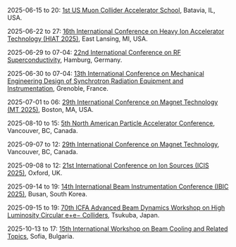 2025-06-15 to 20: [1st US Muon Collider Accelerator School](https://indico.cern.ch/event/1402286/ "MuSchool2025 trains researchers in muon collider technologies, focusing on beam dynamics and accelerator design. Topics include muon production, cooling, and high-luminosity collisions. The school discusses potential for precision Higgs measurements and new physics searches, emphasizing advancements in accelerator physics for future colliders."), Batavia, IL, USA.

2025-06-22 to 27: [16th International Conference on Heavy Ion Accelerator Technology (HIAT 2025)](https://indico.jacow.org/event/82/ "HIAT 2025 focuses on heavy ion accelerator technology, covering beam dynamics, ion sources, and accelerator design. Topics include applications in nuclear physics, medical therapy, and materials science, emphasizing heavy ion accelerator advancements."), East Lansing, MI, USA.

2025-06-29 to 07-04: [22nd International Conference on RF Superconductivity](https://srf2025.org/ "SRF2025 focuses on radio-frequency superconductivity for particle accelerators. Topics include superconducting cavities, cryomodule design, and RF power systems. The conference discusses advancements supporting high-energy physics experiments, such as the LHC and future colliders, emphasizing performance optimization and material science."), Hamburg, Germany.

2025-06-30 to 07-04: [13th International Conference on Mechanical Engineering Design of Synchrotron Radiation Equipment and Instrumentation](https://www.medsi2025.org/ "MEDSI2025 focuses on mechanical engineering for synchrotron radiation facilities, covering beamline design, optics, and instrumentation. Topics include thermal management, precision alignment, and vibration control in accelerators. The conference highlights advancements in synchrotron technology, supporting high-resolution experiments in materials science, biology, and physics."), Grenoble, France.

2025-07-01 to 06: [29th International Conference on Magnet Technology (MT 2025)](https://mt29-conf.org/ "Covers magnet technology for scientific applications. Topics include superconducting magnets, magnetic field simulations, and applications in fusion reactors, particle accelerators, and medical imaging."), Boston, MA, USA.

2025-08-10 to 15: [5th North American Particle Accelerator Conference](https://www.napac.org/ "NAPAC 2025 focuses on particle accelerator technologies, exploring beam dynamics and instrumentation. Topics include synchrotron radiation, free-electron lasers, and collider designs. The conference discusses advancements for high-energy physics experiments and applications in materials science and medicine."), Vancouver, BC, Canada.

2025-09-07 to 12: [29th International Conference on Magnet Technology](https://www.mt29.com/ "MT29 focuses on magnet technology for scientific and industrial applications, including superconducting magnets for accelerators and fusion. Topics include magnet design, cryogenics, and high-field magnets. The conference discusses advancements supporting high-energy physics experiments and medical imaging technologies like MRI."), Vancouver, BC, Canada.

2025-09-08 to 12: [21st International Conference on Ion Sources (ICIS 2025)](https://indico.stfc.ac.uk/event/1192/ "ICIS 2025 focuses on ion sources, covering ion beam production, plasma-based sources, and beam diagnostics. Topics include applications in particle accelerators, fusion research, and materials analysis, emphasizing advancements in ion source technology for plasma and atomic physics."), Oxford, UK.

2025-09-14 to 19: [14th International Beam Instrumentation Conference (IBIC 2025)](https://www.ibic2025.org/ "IBIC 2025 focuses on beam instrumentation for accelerators, covering diagnostics for particle beams in synchrotrons and colliders. Topics include beam position monitors, charge diagnostics, and profile measurements. The conference highlights advancements in precision instrumentation, supporting experiments in high-energy physics, materials science, and medical applications."), Busan, South Korea.

2025-09-15 to 19: [70th ICFA Advanced Beam Dynamics Workshop on High Luminosity Circular e+e− Colliders](https://eefact2025.kek.jp/ "The workshop focuses on beam dynamics for high-luminosity circular e+e− colliders, exploring accelerator technologies for precision physics. Topics include beam-beam interactions, lattice design, and luminosity optimization. Discussions cover advancements for future colliders like CEPC and FCC-ee, emphasizing high-energy physics applications."), Tsukuba, Japan.

2025-10-13 to 17: [15th International Workshop on Beam Cooling and Related Topics](https://cool2025.org/ "COOL’25 addresses beam cooling techniques for particle accelerators, focusing on stochastic and electron cooling. Topics include beam dynamics, cooling efficiency, and applications in high-energy physics and ion colliders. The workshop explores advancements in cooling technologies, supporting high-luminosity experiments at facilities like CERN and GSI."), Sofia, Bulgaria.

